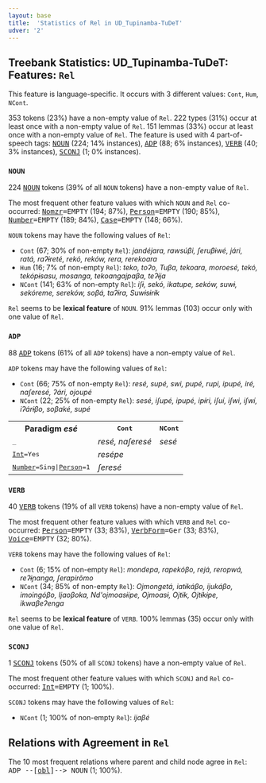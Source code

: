 ```yaml
---
layout: base
title:  'Statistics of Rel in UD_Tupinamba-TuDeT'
udver: '2'
---
```


## Treebank Statistics: UD_Tupinamba-TuDeT: Features: `Rel`

This feature is language-specific.
It occurs with 3 different values: `Cont`, `Hum`, `NCont`.

353 tokens (23%) have a non-empty value of `Rel`.
222 types (31%) occur at least once with a non-empty value of `Rel`.
151 lemmas (33%) occur at least once with a non-empty value of `Rel`.
The feature is used with 4 part-of-speech tags: <tt><a href="tpn_tudet-pos-NOUN.html">NOUN</a></tt> (224; 14% instances), <tt><a href="tpn_tudet-pos-ADP.html">ADP</a></tt> (88; 6% instances), <tt><a href="tpn_tudet-pos-VERB.html">VERB</a></tt> (40; 3% instances), <tt><a href="tpn_tudet-pos-SCONJ.html">SCONJ</a></tt> (1; 0% instances).

### `NOUN`

224 <tt><a href="tpn_tudet-pos-NOUN.html">NOUN</a></tt> tokens (39% of all `NOUN` tokens) have a non-empty value of `Rel`.

The most frequent other feature values with which `NOUN` and `Rel` co-occurred: <tt><a href="tpn_tudet-feat-Nomzr.html">Nomzr</a></tt><tt>=EMPTY</tt> (194; 87%), <tt><a href="tpn_tudet-feat-Person.html">Person</a></tt><tt>=EMPTY</tt> (190; 85%), <tt><a href="tpn_tudet-feat-Number.html">Number</a></tt><tt>=EMPTY</tt> (189; 84%), <tt><a href="tpn_tudet-feat-Case.html">Case</a></tt><tt>=EMPTY</tt> (148; 66%).

`NOUN` tokens may have the following values of `Rel`:

* `Cont` (67; 30% of non-empty `Rel`): <em>jandéjara, rawsúβi, ʃeruβɨwé, jári, ratá, raʔɨreté, rekó, reków, rera, rerekoara</em>
* `Hum` (16; 7% of non-empty `Rel`): <em>teko, toʔo, Tuβa, tekoara, moroesé, tekó, tekópɨsasu, mosanga, tekoangajpaβa, teʔɨja</em>
* `NCont` (141; 63% of non-empty `Rel`): <em>iʃɨ, sekó, ikatupe, seków, suwɨ, sekóreme, sereków, soβá, taʔɨra, Suwɨsɨrɨk</em>

`Rel` seems to be **lexical feature** of `NOUN`. 91% lemmas (103) occur only with one value of `Rel`.

### `ADP`

88 <tt><a href="tpn_tudet-pos-ADP.html">ADP</a></tt> tokens (61% of all `ADP` tokens) have a non-empty value of `Rel`.

`ADP` tokens may have the following values of `Rel`:

* `Cont` (66; 75% of non-empty `Rel`): <em>resé, supé, swi, pupé, rupi, ipupé, iré, naʃeresé, ʔári, ojoupé</em>
* `NCont` (22; 25% of non-empty `Rel`): <em>sesé, iʃupé, ipupé, ipɨ́ri, iʃuí, iʃwi, iʃwí, iʔárɨβo, soβaké, supé</em>

<table>
  <tr><th>Paradigm <i>esé</i></th><th><tt>Cont</tt></th><th><tt>NCont</tt></th></tr>
  <tr><td><tt>_</tt></td><td><em>resé, naʃeresé</em></td><td><em>sesé</em></td></tr>
  <tr><td><tt><tt><a href="tpn_tudet-feat-Int.html">Int</a></tt><tt>=Yes</tt></tt></td><td><em>resépe</em></td><td></td></tr>
  <tr><td><tt><tt><a href="tpn_tudet-feat-Number.html">Number</a></tt><tt>=Sing</tt>|<tt><a href="tpn_tudet-feat-Person.html">Person</a></tt><tt>=1</tt></tt></td><td><em>ʃeresé</em></td><td></td></tr>
</table>

### `VERB`

40 <tt><a href="tpn_tudet-pos-VERB.html">VERB</a></tt> tokens (19% of all `VERB` tokens) have a non-empty value of `Rel`.

The most frequent other feature values with which `VERB` and `Rel` co-occurred: <tt><a href="tpn_tudet-feat-Person.html">Person</a></tt><tt>=EMPTY</tt> (33; 83%), <tt><a href="tpn_tudet-feat-VerbForm.html">VerbForm</a></tt><tt>=Ger</tt> (33; 83%), <tt><a href="tpn_tudet-feat-Voice.html">Voice</a></tt><tt>=EMPTY</tt> (32; 80%).

`VERB` tokens may have the following values of `Rel`:

* `Cont` (6; 15% of non-empty `Rel`): <em>mondepa, rapekóβo, rejá, reropwá, reʔɨɲanga, ʃerapirõmo</em>
* `NCont` (34; 85% of non-empty `Rel`): <em>Ojmongetá, iatɨkáβo, ijukáβo, imoingóβo, Ijaoβoka, Nd'ojmoasɨipe, Ojmoasɨ, Ojtɨk, Ojtɨ́kɨpe, ikwaβeʔenga</em>

`Rel` seems to be **lexical feature** of `VERB`. 100% lemmas (35) occur only with one value of `Rel`.

### `SCONJ`

1 <tt><a href="tpn_tudet-pos-SCONJ.html">SCONJ</a></tt> tokens (50% of all `SCONJ` tokens) have a non-empty value of `Rel`.

The most frequent other feature values with which `SCONJ` and `Rel` co-occurred: <tt><a href="tpn_tudet-feat-Int.html">Int</a></tt><tt>=EMPTY</tt> (1; 100%).

`SCONJ` tokens may have the following values of `Rel`:

* `NCont` (1; 100% of non-empty `Rel`): <em>ijaβé</em>

## Relations with Agreement in `Rel`

The 10 most frequent relations where parent and child node agree in `Rel`:
<tt>ADP --[<tt><a href="tpn_tudet-dep-obl.html">obl</a></tt>]--> NOUN</tt> (1; 100%).

